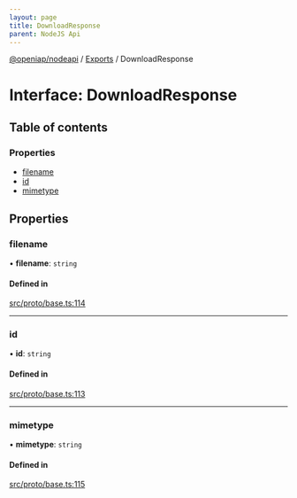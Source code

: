 ```yaml
---
layout: page
title: DownloadResponse
parent: NodeJS Api
---
```

[@openiap/nodeapi](../README.md) / [Exports](../modules.md) / DownloadResponse

# Interface: DownloadResponse

## Table of contents

### Properties

- [filename](DownloadResponse.md#filename)
- [id](DownloadResponse.md#id)
- [mimetype](DownloadResponse.md#mimetype)

## Properties

### filename

• **filename**: `string`

#### Defined in

[src/proto/base.ts:114](https://github.com/openiap/nodeapi/blob/a6b5438/src/proto/base.ts#L114)

___

### id

• **id**: `string`

#### Defined in

[src/proto/base.ts:113](https://github.com/openiap/nodeapi/blob/a6b5438/src/proto/base.ts#L113)

___

### mimetype

• **mimetype**: `string`

#### Defined in

[src/proto/base.ts:115](https://github.com/openiap/nodeapi/blob/a6b5438/src/proto/base.ts#L115)
